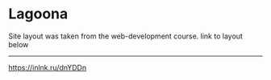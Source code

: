 # Lagoona

Site layout was taken from the web-development course.
link to layout below
_____________________________________________________
https://inlnk.ru/dnYDDn
